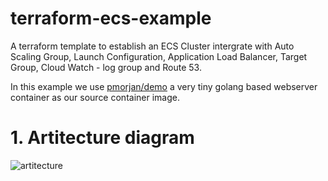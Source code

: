 # terraform-ecs-example

A terraform template to establish an ECS Cluster intergrate with Auto Scaling Group, Launch Configuration, Application Load Balancer, Target Group, Cloud Watch - log group and Route 53.

In this example we use [pmorjan/demo](https://hub.docker.com/r/pmorjan/demo/) a very tiny golang based webserver container as our source container image. 
# 1. Artitecture diagram
![artitecture](https://imgur.com/AkJsjAU.png)
